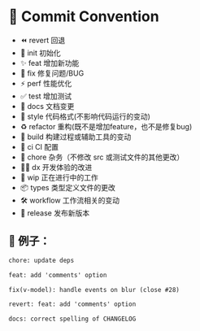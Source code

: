 # 🍣 Commit Convention

- ⏪️ revert 回退
- 🎉 init 初始化
- ✨ feat 增加新功能
- 🐛 fix 修复问题/BUG
- ⚡️ perf 性能优化
- ✅ test 增加测试
- 📝 docs 文档变更
- 💄 style 代码格式(不影响代码运行的变动)
- ♻️ refactor 重构(既不是增加feature，也不是修复bug)
- 🚀‍ build 构建过程或辅助工具的变动
- 👷 ci CI 配置
- 🔧 chore 杂务（不修改 src 或测试文件的其他更改）
- 🧑‍💻 dx 开发体验的改进
- 🧹 wip 正在进行中的工作
- 📦 types 类型定义文件的更改
- 🛠️ workflow 工作流相关的变动
- 🔖 release 发布新版本

## 🌰 例子：

```txt
chore: update deps
```

```txt
feat: add 'comments' option
```

```txt
fix(v-model): handle events on blur (close #28)
```

```txt
revert: feat: add 'comments' option
```

```txt
docs: correct spelling of CHANGELOG
```

